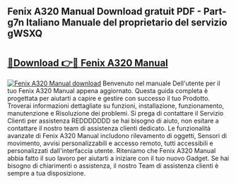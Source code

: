## Fenix A320 Manual Download gratuit PDF - Part-g7n Italiano Manuale del proprietario del servizio gWSXQ

# <h2><a href="http://dffctq4.blite.top/?on=Fenix+A320+Manual">🔗Download 👉🔴 Fenix A320 Manual</a></h2>

[![Fenix A320 Manual download](https://i.imgur.com/lujVjoI.png)](http://dffctq4.blite.top/?on=Fenix+A320+Manual)
Benvenuto nel manuale Dell'utente per il tuo Fenix A320 Manual appena aggiornato. Questa guida completa è progettata per aiutarti a capire e gestire con successo il tuo Prodotto. Troverai informazioni dettagliate su funzioni, installazione, funzionamento, manutenzione e Risoluzione dei problemi. Si prega di contattare il Servizio Clienti per assistenza REDDDDDDD se hai bisogno di aiuto, non esitare a contattare il nostro team di assistenza clienti dedicato. Le funzionalità avanzate di Fenix A320 Manual includono rilevamento di oggetti, Sensori di movimento, avvisi personalizzabili e accesso remoto, tutti accessibili e personalizzati dall'interfaccia utente. Riteniamo che Fenix A320 Manual abbia fatto il suo lavoro per aiutarti a iniziare con il tuo nuovo Gadget. Se hai bisogno di chiarimenti o assistenza, il nostro Team di assistenza clienti è sempre a tua disposizione.
